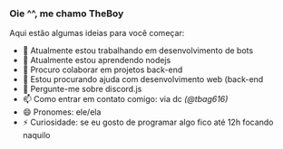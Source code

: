 ### Oie ^^, me chamo TheBoy

Aqui estão algumas ideias para você começar:
- 🔭 Atualmente estou trabalhando em desenvolvimento de bots
- 🌱 Atualmente estou aprendendo nodejs 
- 👯 Procuro colaborar em projetos back-end
- 🤔 Estou procurando ajuda com desenvolvimento web (back-end
- 💬 Pergunte-me sobre discord.js
- 📫 Como entrar em contato comigo: via dc *(@tbag616)*
- 😄 Pronomes: ele/ela
- ⚡ Curiosidade: se eu gosto de programar algo fico até 12h focando naquilo 
